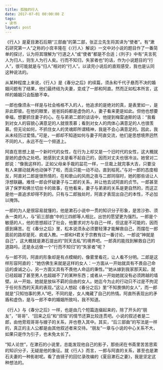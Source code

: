 ```yaml
---
title: 孤独的行人
date: 2017-07-01 00:00:00 Z
tags:
- 读书
layout: post
---
```


《行人》是夏目漱石后期“三部曲”的第二部，张正立先生将其译为“使者”。有“漱石研究第一人”之称的小宫丰隆在《〈行人〉解说》一文中对小说的题目作了一番简单的探讨，认为将其理解为“行道之人”或“使者”都是不合适；《列子》中有“夫言死人为归人，则生人为行人矣。行而不知归，失家者也”的话，作为小说题目的“行人”，很可能就是与“归人”相对的“行人”。以读完小说后的直观感受，我也是认同这种说法的。

从某种程度上来说，《行人》是《春分之后》的续篇，须永和千代子悬而不决的婚姻问题有了结果，他们最终结为夫妻，变成了一郎和阿直。然而正如松本所言，这样的婚姻只会酝酿不幸。

一郎也像须永一样是与社会格格不入的人，他追求的是绝对的真，是表里如一，是非此即彼。在他的眼里，爸爸妈妈都是虚伪的人，妻子看来更是如此。但他也想要幸福，想要抓住妻子的心。在与弟弟二郎的谈话中，他提到梅雷迪斯的话：“我看到对女人的容貌心满意足的人就很羡慕；看到对女人的肉体心满意足的人也很羡慕。但无论如何，不抓住女人的灵魂即所谓精神，我是不会心满意足的。因此，我从未经历过爱情。”可是，一郎却不知道如何与妻子阿直交流，他们是思想境界迥然不同的人，永远不在一个频道上。

阿直在思想上是一个新时代的女性，在行为上却又是一个旧时代的女性，这大概就是她的虚伪之处吧。她感到丈夫是看不起自己的，因而对丈夫也很冷淡。她曾对二郎说：“像我这样的，正如父母亲手栽的盆花一样，一旦栽上就完事大吉，只要没有人来挪动就再也动弹不了啦，而且只能一动不动，直到枯死。”与对一郎的态度相反，阿直对二郎是很热情的，在和歌山的风雨之夜与二郎同宿时，她的那些话让人浮想联翩。难怪一郎会怀疑妻子与二郎的关系，并让他去试阿直的贞节。一郎甚至讲了保罗和佛兰切丝卡的故事，在他看来，妻子与弟弟的关系是更自然的，而这正是他一直追求却得不到的。只有与二郎独处时，阿直才表现出自己的本性，不必加以掩饰。

一郎的为人是很容易就懂的，他是漱石小说中一贯的知识分子形象，是苦沙弥、须永一类的人，与“前三部曲”中的三四郎等人相比，出世的愿望更为强烈。一郎是个敏感的人，他的思想超过了社会，他要求对方与自己一样，但这是不可能的，因而感到痛苦。在《春分之后》里，松本说须永必须要轻薄才能解救自己，而摆在一郎面前的路却是死、疯或入教。一郎和H君关于宗教有过一番讨论，一郎说“神就是自己”，这大概就是漱石提出的“则天去私”的境界吧。一郎真的能找到解救自己的道路吗，还是永远做一个“行而不知归”的“失家者”呢？

与一郎不同，阿直的形象却是有点模糊的，像雾里看花，让人看不分明。二郎是这样形容阿直的：“她仿佛生来就是这样的女人：一方面从一开始就具有不畏自己命运的虔诚之心，另一方面又具有不畏他人命运的秉性。”“她从嫁到我家那天起，就已经超越了甚至男人也超越不了的某种东西；或者从一开始她就没有必须跨越的墙壁。从一开始，她就是放纵不羁的自由的女人。她迄今为止的行动只不过是不拘泥于任何东西的天真的表现。”这让人想起《春分之后》里“不知畏惧的女人”，而一郎就是“只知怕事的男人”吧，不同的是，女人掩藏了自己的热情。阿直所表现出的矛盾和虚伪，是与一郎不幸的婚姻所致吗，我不知道。

《行人》与《春分之后》一样，也是由几个短篇连缀起来的，除了开头的“朋友”，“哥哥”、“回来之后”和“烦恼”的情节还算比较连贯吧。小说的叙述者是二郎，由他旁观哥哥与嫂子的关系，并也卷入其中。其实，“后三部曲”的写法是一样的，真正的主人公都是由其他叙述者来交待。“朋友”一章与小说的中心关系不大，如果只是作为引子，也未免太长了。

“知人论世”，在漱石的小说里，总能发现他自己的影子，那些闭在书斋里苦苦思索的知识分子，无疑是他的象征。就《行人》而言，一郎与阿直的关系，甚至也是漱石夫妻的一种影射呢。看了由镜子的回忆录改编的《夏目漱石之妻》，我是坚定这种想法的。
